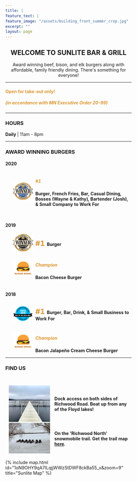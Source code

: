 ```yaml
---
title: |
feature_text: |
feature_image: "/assets/building_front_summer_crop.jpg"
excerpt: ""
layout: page
---
```


<center> <h2>WELCOME TO SUNLITE BAR &amp; GRILL</h2></center>
<center><p>Award winning beef, bison, and elk burgers along with affordable, family friendly dining. There's something for everyone! </p></center>

<hr>

<h4><font color="dc9632"> Open for take-out only! </font></h4>
<h5><font color="dc9632">(in accordance with MN Executive Order 20-99)</font></h5>

<hr>

<h3>HOURS</h3>

<strong> Daily </strong> | 11am - 8pm

<hr>

<h3>AWARD WINNING BURGERS</h3>
<style type="text/css">
.tg  {border-collapse:collapse;border-spacing:0;margin:0px auto;float:center;}
.tg td{padding:0px 3px;border-style:hidden;border-width:1px;overflow:hidden;word-break:normal;border-color:white;}
.tg .tg-0pkyl{border-color:inherit;text-align:left;vertical-align:left}
.tg .tg-0pkyr{border-color:inherit;text-align:right;vertical-align:right}
.tg .tg-0pkyc{border-color:inherit;text-align:left;vertical-align:middle}
.ones { font-weight: bold; color: #dc9632; font-size: 23.5px;}
  
p {
  line-height: 10%;
}
</style>

<h4>2020</h4>
<table class="tg">  
<tr>
<td class="tg-0pkyr" width="5%"></td>
<td class="tg-0pkyr" width="18%"><img src="\assets\bestoflakes2020.png"></td>
<td class="tg-0pkyl"><h5><font color="dc9632"> #1 </font></h5><p><strong>Burger, French Fries, Bar, Casual Dining, Bosses (Wayne &amp; Kathy),  Bartender (Josh), &amp; Small Company to Work For</strong></p></td>
</tr>
</table>   
<br>

<h4>2019</h4>
<table class="tg">  
<tr>
<td class="tg-0pkyr" width="5%"></td>
<td class="tg-0pkyr" width="18%"><img src="\assets\bestoflakes2019.png"></td>
<td class="tg-0pkyl"><p><span class="ones"> #1 </span> <strong>Burger</strong> </p></td>
</tr>
<tr>
<th><div style="height:4px;"><br></div></th>
</tr>
<tr>
<td class="tg-0pkyr" width="5%"></td>
<td class="tg-0pkyr" width="18%"><img src="\assets\burgerbrawl.png"></td>
<td class="tg-0pkyl"><h5><font color="dc9632"> Champion </font></h5> <strong>Bacon Cheese Burger</strong></td> 
</tr>
</table>   

<br>
<h4>2018</h4>
<table class="tg">  
<tr>
<td class="tg-0pkyr" width="5%">  </td>
<td class="tg-0pkyr" width="18%"><img src="\assets\bestoflakes2018.png"></td>
<td class="tg-0pkyl"><p><span class="ones"> #1 </span> <strong> Burger, Bar, Drink, &amp; Small Business to Work For</strong></p></td>
</tr>
<tr>
<th></th>
<th><div style="height:4px;"><br></div></th>
</tr>
<tr>
<td class="tg-0pkyr" width="5%">  </td>
<td class="tg-0pkyr" width="18%"><img src="\assets\burgerbrawl.png"></td>
<td class="tg-0pkyl"><h5><font color="dc9632"> Champion </font></h5><strong>Bacon Jalape&#241;o Cream Cheese Burger</strong></td> 
</tr>
</table> 

<hr>

<h3>FIND US</h3>
<div style="height:2em;"><br></div>
<style>
* {
box-sizing: border-box;
}
.column {
float: left;
width: 33.33%;
padding: 8px;
}
/* Clearfix (clear floats) */
.row::after {
content: "";
clear: both;
display: table;
}
</style>

<table class="tg">  
<tr>
<td class="tg-0pkyr" width="2%">  </td>
<td class="tg-0pkyr" width="33%"><img src="\assets\bigdock.jpeg" style="width:100%"></td>
<td class="tg-0pkyr" width="2%">  </td>
<td class="tg-0pkyc" width="60%"><p><strong>Dock access on both sides of Richwood Road. Boat up from any of the Floyd lakes!</strong></p></td>
</tr>
<tr>
<td class="tg-0pkyr" width="2%">  </td>
<td class="tg-0pkyr" width="33%"><img src="\assets\snomobileparking.jpg" style="width:100%"></td>
<td class="tg-0pkyr" width="2%">  </td>
<td class="tg-0pkyc" width="60%"><p><strong>On the 'Richwood North' snowmobile trail. Get the trail map <a href="http://www.co.becker.mn.us/dept/parks_recreation/snowmobile.aspx">here</a>.</strong></p></td>
</tr>
</table> 
<br>
{% include map.html id="1oN9OHY9qA7ILqjjWWzStDWF8ckBa55_x&zoom=9" title="Sunlite Map" %}
<br>

